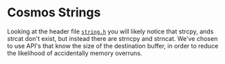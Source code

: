 
# Cosmos Strings

Looking at the header file [`string.h`](https://github.com/teverett/CosmOS/blob/fat/kernel/sys/string/string.h) you will likely notice that strcpy, ands strcat don't exist, but instead there are strncpy and strncat. We've chosen to use API's that know the size of the destination buffer, in order to reduce the likelihood of accidentally memory overruns.
